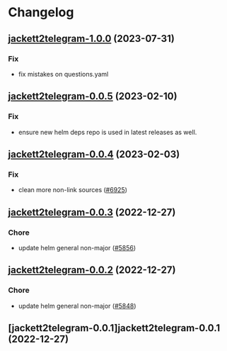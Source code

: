 # Changelog



## [jackett2telegram-1.0.0](https://github.com/truecharts/charts/compare/jackett2telegram-0.0.5...jackett2telegram-1.0.0) (2023-07-31)

### Fix

- fix mistakes on questions.yaml
  
  


## [jackett2telegram-0.0.5](https://github.com/truecharts/charts/compare/jackett2telegram-0.0.4...jackett2telegram-0.0.5) (2023-02-10)

### Fix

- ensure new helm deps repo is used in latest releases as well.
  
  


## [jackett2telegram-0.0.4](https://github.com/truecharts/charts/compare/jackett2telegram-0.0.3...jackett2telegram-0.0.4) (2023-02-03)

### Fix

-  clean more non-link sources ([#6925](https://github.com/truecharts/charts/issues/6925))
  
  


## [jackett2telegram-0.0.3](https://github.com/truecharts/charts/compare/jackett2telegram-0.0.2...jackett2telegram-0.0.3) (2022-12-27)

### Chore

- update helm general non-major ([#5856](https://github.com/truecharts/charts/issues/5856))
  
  


## [jackett2telegram-0.0.2](https://github.com/truecharts/charts/compare/jackett2telegram-0.0.1...jackett2telegram-0.0.2) (2022-12-27)

### Chore

- update helm general non-major ([#5848](https://github.com/truecharts/charts/issues/5848))
  
  


## [jackett2telegram-0.0.1]jackett2telegram-0.0.1 (2022-12-27)

